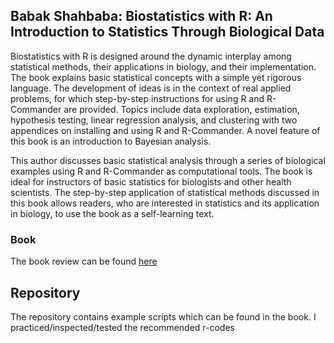 ## Babak Shahbaba: Biostatistics with R: An Introduction to Statistics Through Biological Data

Biostatistics with R is designed around the dynamic interplay among statistical methods, their applications in biology, and their implementation. The book explains basic statistical concepts with a simple yet rigorous language. The development of ideas is in the context of real applied problems, for which step-by-step instructions for using R and R-Commander are provided. Topics include data exploration, estimation, hypothesis testing, linear regression analysis, and clustering with two appendices on installing and using R and R-Commander. A novel feature of this book is an introduction to Bayesian analysis.

This author discusses basic statistical analysis through a series of biological examples using R and R-Commander as computational tools. The book is ideal for instructors of basic statistics for biologists and other health scientists. The step-by-step application of statistical methods discussed in this book allows readers, who are interested in statistics and its application in biology, to use the book as a self-learning text.

### Book
The book review can be found [here](https://www.goodreads.com/book/show/14377941-biostatistics-with-r?from_search=true)

## Repository
The repository contains example scripts which can be found in the book. I practiced/inspected/tested the recommended r-codes
